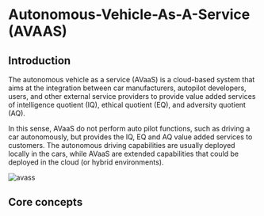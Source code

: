 # Autonomous-Vehicle-As-A-Service (AVAAS)

## Introduction

The autonomous vehicle as a service (AVaaS) is a cloud-based system that aims at the integration between car
manufacturers, autopilot developers, users, and other external service providers to provide value added services of
intelligence quotient (IQ), ethical quotient (EQ), and adversity quotient (AQ).

In this sense, AVaaS do not perform auto pilot functions, such as driving a car autonomously, but provides the
IQ, EQ and AQ value added services to customers. The autonomous driving capabilities are usually deployed locally
in the cars, while AVaaS are extended capabilities that could be deployed in the cloud (or hybrid environments).

![avass](https://user-images.githubusercontent.com/78174997/168272522-a4e064a5-9b09-400f-9906-d9615e6c68ef.jpg)


## Core concepts 

